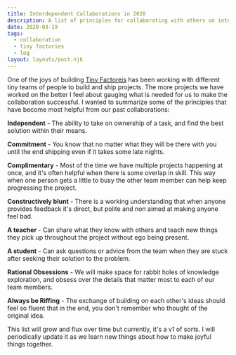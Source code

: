 ```yaml
---
title: Interdependent Collaborations in 2020
description: A list of principles for collaborating with others on interdependent projects.
date: 2020-03-19
tags:
  - collaboration
  - tiny factories
  - log
layout: layouts/post.njk
---
```


One of the joys of building [Tiny Factoreis](https://tinyfactories.space) has been working with different tiny teams of people to build and ship projects. The more projects we have worked on the better I feel about gauging what is needed for us to make the collaboration successful. I wanted to summarize some of the principles that have become most helpful from our past collaborations:

**Independent** - The ability to take on ownership of a task, and find the best solution within their means.

**Commitment** - You know that no matter what they will be there with you until the end shipping even if it takes some late nights.

**Complimentary** - Most of the time we have multiple projects happening at once, and it's often helpful when there is some overlap in skill. This way when one person gets a little to busy the other team member can help keep progressing the project.

**Constructively blunt** - There is a working understanding that when anyone provides feedback it's direct, but polite and non aimed at making anyone feel bad.

**A teacher** - Can share what they know with others and teach new things they pick up throughout the project without ego being present.

**A student** - Can ask questions or advice from the team when they are stuck after seeking their solution to the problem.

**Rational Obsessions** - We will make space for rabbit holes of knowledge exploration, and obsess over the details that matter most to each of our team members.

**Always be Riffing** - The exchange of building on each other's ideas should feel so fluent that in the end, you don't remember who thought of the original idea.

This list will grow and flux over time but currently, it's a v1 of sorts. I will periodically update it as we learn new things about how to make joyful things together.
